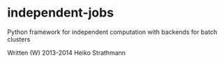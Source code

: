 independent-jobs
================

Python framework for independent computation with backends for batch clusters

Written (W) 2013-2014 Heiko Strathmann
